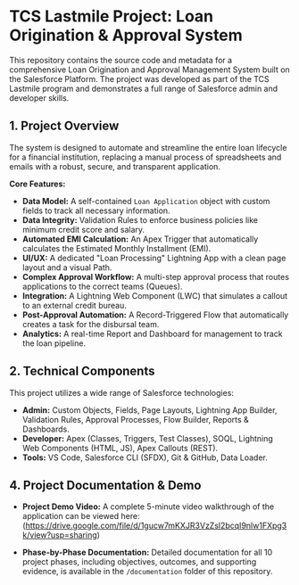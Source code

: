 # TCS Lastmile Project: Loan Origination & Approval System

This repository contains the source code and metadata for a comprehensive Loan Origination and Approval Management System built on the Salesforce Platform. The project was developed as part of the TCS Lastmile program and demonstrates a full range of Salesforce admin and developer skills.

## 1. Project Overview

The system is designed to automate and streamline the entire loan lifecycle for a financial institution, replacing a manual process of spreadsheets and emails with a robust, secure, and transparent application.

**Core Features:**
- **Data Model:** A self-contained `Loan Application` object with custom fields to track all necessary information.
- **Data Integrity:** Validation Rules to enforce business policies like minimum credit score and salary.
- **Automated EMI Calculation:** An Apex Trigger that automatically calculates the Estimated Monthly Installment (EMI).
- **UI/UX:** A dedicated "Loan Processing" Lightning App with a clean page layout and a visual Path.
- **Complex Approval Workflow:** A multi-step approval process that routes applications to the correct teams (Queues).
- **Integration:** A Lightning Web Component (LWC) that simulates a callout to an external credit bureau.
- **Post-Approval Automation:** A Record-Triggered Flow that automatically creates a task for the disbursal team.
- **Analytics:** A real-time Report and Dashboard for management to track the loan pipeline.

## 2. Technical Components

This project utilizes a wide range of Salesforce technologies:

- **Admin:** Custom Objects, Fields, Page Layouts, Lightning App Builder, Validation Rules, Approval Processes, Flow Builder, Reports & Dashboards.
- **Developer:** Apex (Classes, Triggers, Test Classes), SOQL, Lightning Web Components (HTML, JS), Apex Callouts (REST).
- **Tools:** VS Code, Salesforce CLI (SFDX), Git & GitHub, Data Loader.

## 4. Project Documentation & Demo

* **Project Demo Video:** A complete 5-minute video walkthrough of the application can be viewed here: (https://drive.google.com/file/d/1gucw7mKXJR3VzZsl2bcqI9nlw1FXpg3k/view?usp=sharing)

* **Phase-by-Phase Documentation:** Detailed documentation for all 10 project phases, including objectives, outcomes, and supporting evidence, is available in the `/documentation` folder of this repository.